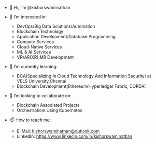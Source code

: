 - 👋 Hi, I’m @kishorswaminathan

- 👀 I’m interested in:
     * DevOps/Big Data Solutions/Automation
     * Blockchain Technology
     * Application Development/Database Programming
     * Compute Services
     * Cloud-Native Services
     * ML & AI Services
     * VR/AR(XR),MR Development

- 🌱 I’m currently learning:
    * BCA(Specializing In Cloud Technology And Information Security) at VELS University,Chennai
    * Blockchain Development(Ethereum/Hyperledger Fabric, CORDA)

- 💞️ I’m looking to collaborate on:
    * Blockchain Associated Projects
    * Orchestratiom Using Kubernetes

- 📫 How to reach me:
    * E-Mail: kishorswaminathan@outlook.com  
    * LinkedIn: https://www.linkedin.com/in/kishorswaminathan
    

